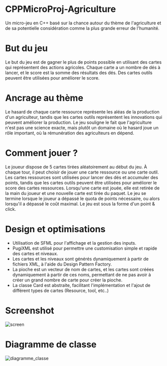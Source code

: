 # CPPMicroProj-Agriculture
Un micro-jeu en C++ basé sur la chance autour du thème de l'agriculture et de sa potentielle considération comme la plus grande erreur de l'humanité.

# But du jeu
Le but du jeu est de gagner le plus de points possible en utilisant des cartes qui représentent des actions agricoles. Chaque carte a un nombre de dés à lancer, et le score est la somme des résultats des dés. Des cartes outils peuvent être utilisées pour améliorer le score.

# Ancrage au thème
Le hasard de chaque carte ressource représente les aléas de la production d'un agriculteur, tandis que les cartes outils représentent les innovations qui peuvent améliorer la production.
Le jeu souligne le fait que l'agriculture n'est pas une science exacte, mais plutôt un domaine où le hasard joue un rôle important, où la rémunération des agriculteurs en dépend.

# Comment jouer ?
Le joueur dispose de 5 cartes tirées aléatoirement au début du jeu. À chaque tour, il peut choisir de jouer une carte ressource ou une carte outil. Les cartes ressources sont utilisées pour lancer des dés et accumuler des points, tandis que les cartes outils peuvent être utilisées pour améliorer le score des cartes ressources.
Lorsqu'une carte est jouée, elle est retirée de la main du joueur et une nouvelle carte est tirée du paquet. Le jeu se termine lorsque le joueur a dépassé le quota de points nécessaire, ou alors lorsqu'il a dépassé le coût maximal.
Le jeu est sous la forme d'un point & click.

# Design et optimisations
- Utilisation de SFML pour l'affichage et la gestion des inputs.
- PugiXML est utilisé pour permettre une customisation simple et rapide des cartes et niveaux.
- Les cartes et les niveaux sont générés dynamiquement à partir de fichiers XML, à l'aide du Design Pattern Factory.
- La pioche est un vecteur de nom de cartes, et les cartes sont créées dynamiquement à partir de ces noms, permettant de ne pas avoir à créer un grand nombre de carte pour créer la pioche.
- La classe Card est abstraite, facilitant l'implémentation et l'ajout de différent types de cartes (Resource, tool, etc..)

# Screenshot
![screen](https://github.com/user-attachments/assets/bb15a6a5-02c6-42c2-b09d-cf335c68d752)


# Diagramme de classe
![diagramme_classe](https://github.com/user-attachments/assets/0783c5a2-715a-43f9-a818-2aa9f833dec4)

